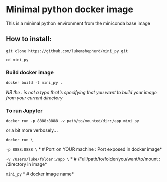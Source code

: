# Minimal python docker image

This is a minimal python environment from the miniconda base image

## How to install:

`git clone https://github.com/lukemshepherd/mini_py.git`

`cd mini_py`

### Build docker image
`docker build -t mini_py .`

*NB the . is not a typo that's specifying that you want to build your image from your current directory* 

### To run Jupyter
`docker run -p 8888:8888 -v path/to/mounted/dir:/app mini_py`

or a bit more verbosely...


`docker run \`

`-p 8888:8888 \` * # Port on YOUR machine : Port exposed in docker image*
     
`-v /Users/luke/folder:/app \` * # /Full/path/to/folder/you/want/to/mount : /directory in image*
      
`mini_py` * # docker image name*

